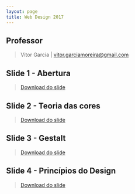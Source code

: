```yaml
---
layout: page
title: Web Design 2017
---
```


## Professor
> Vitor Garcia | [vitor.garciamoreira@gmail.com](mailto:vitor.garciamoreira@gmail.com)

## Slide 1 - Abertura

> [Download do slide](https://vitorgarciamoreira.github.io/webdesign2017/arquivos/slide-1.pdf)

## Slide 2 - Teoria das cores

> [Download do slide](https://vitorgarciamoreira.github.io/webdesign2017/arquivos/slide-2.pdf)

## Slide 3 - Gestalt

> [Download do slide](https://vitorgarciamoreira.github.io/webdesign2017/arquivos/slide-3.pdf)

## Slide 4 - Princípios	do Design

> [Download do slide](https://vitorgarciamoreira.github.io/webdesign2017/arquivos/slide-4.pdf)
